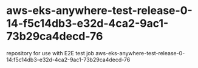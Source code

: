 # aws-eks-anywhere-test-release-0-14-f5c14db3-e32d-4ca2-9ac1-73b29ca4decd-76
repository for use with E2E test job aws-eks-anywhere-test-release-0-14:f5c14db3-e32d-4ca2-9ac1-73b29ca4decd-76
